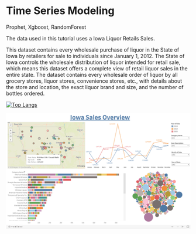 # Time Series Modeling
Prophet, Xgboost, RandomForest

The data used in this tutorial uses a Iowa Liquor Retails Sales.

This dataset contains every wholesale purchase of liquor in the State of Iowa by retailers for sale to individuals since January 1, 2012. The State of Iowa controls the wholesale distribution of liquor intended for retail sale, which means this dataset offers a complete view of retail liquor sales in the entire state. The dataset contains every wholesale order of liquor by all grocery stores, liquor stores, convenience stores, etc., with details about the store and location, the exact liquor brand and size, and the number of bottles ordered.

[![Top Langs](https://github-readme-stats.vercel.app/api/top-langs/?username=hamzafarooq&layout=compact)](https://github.com/hamzafarooq/github-readme-stats)

![alt-text](https://github.com/hamzafarooq/Time-Series/blob/master/Screen%20Shot%202020-08-19%20at%209.52.28%20PM.png)
